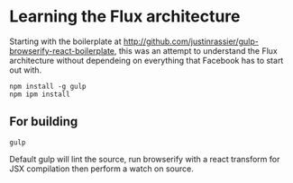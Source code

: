 # Learning the Flux architecture
Starting with the boilerplate at http://github.com/justinrassier/gulp-browserify-react-boilerplate, this was an attempt to understand the Flux architecture without dependeing on everything that Facebook has to start out with.



```ShellSession
npm install -g gulp
npm ipm install
```

## For building


```ShellSession
gulp

```
Default gulp will lint the source, run browserify with a react transform for JSX compilation then perform a watch on source.

